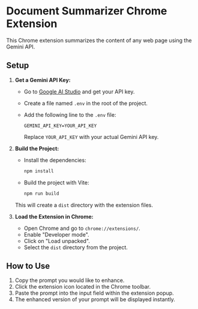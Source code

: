 # Document Summarizer Chrome Extension

This Chrome extension summarizes the content of any web page using the Gemini API.

## Setup

1.  **Get a Gemini API Key:**
    *   Go to [Google AI Studio](https://aistudio.google.com/) and get your API key.
    *   Create a file named `.env` in the root of the project.
    *   Add the following line to the `.env` file:

        ```
        GEMINI_API_KEY=YOUR_API_KEY
        ```

        Replace `YOUR_API_KEY` with your actual Gemini API key.

2.  **Build the Project:**
    *   Install the dependencies:
        ```bash
        npm install
        ```
    *   Build the project with Vite:
        ```bash
        npm run build
        ```
    This will create a `dist` directory with the extension files.

3.  **Load the Extension in Chrome:**
    *   Open Chrome and go to `chrome://extensions/`.
    *   Enable "Developer mode".
    *   Click on "Load unpacked".
    *   Select the `dist` directory from the project.

## How to Use

1.  Copy the prompt you would like to enhance.
2.  Click the extension icon located in the Chrome toolbar.
3.  Paste the prompt into the input field within the extension popup.
4.  The enhanced version of your prompt will be displayed instantly.
